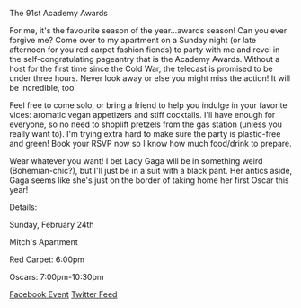 The 91st Academy Awards

For me, it's the favourite season of the year…awards season! Can you ever forgive me? Come over to my apartment on a Sunday night (or late afternoon for you red carpet fashion fiends) to party with me and revel in the self-congratulating pageantry that is the Academy Awards. Without a host for the first time since the Cold War, the telecast is promised to be under three hours. Never look away or else you might miss the action! It will be incredible, too.

Feel free to come solo, or bring a friend to help you indulge in your favorite vices: aromatic vegan appetizers and stiff cocktails. I'll have enough for everyone, so no need to shoplift pretzels from the gas station (unless you really want to). I'm trying extra hard to make sure the party is plastic-free and green! Book your RSVP now so I know how much food/drink to prepare.

Wear whatever you want! I bet Lady Gaga will be in something weird (Bohemian-chic?), but I'll just be in a suit with a black pant. Her antics aside, Gaga seems like she's just on the border of taking home her first Oscar this year!

Details:

Sunday, February 24th

Mitch's Apartment

Red Carpet: 6:00pm

Oscars: 7:00pm-10:30pm

<a href="https://www.facebook.com/events/284581468864456/">Facebook Event</a>
<a href="https://twitter.com/@mitchsparty">Twitter Feed</a>
